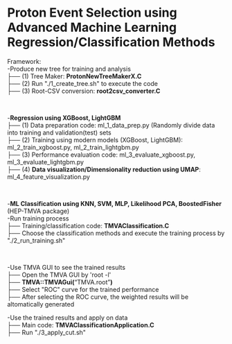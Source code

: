 # Proton Event Selection using Advanced Machine Learning Regression/Classification Methods

Framework:<br/>
-Produce new tree for training and analysis\
├── (1) Tree Maker: **ProtonNewTreeMakerX.C** \
├── (2) Run "./1_create_tree.sh" to execute the code \
├── (3) Root-CSV conversion: **root2csv_converter.C** 

<br/>

-**Regression using XGBoost, LightGBM**\
├── (1) Data preparation code: ml_1_data_prep.py (Randomly divide data into training and validation(test) sets   
├── (2) Training using modern models (XGBoost, LightGBM): ml_2_train_xgboost.py, ml_2_train_lightgbm.py \
├── (3) Performance evaluation code: ml_3_evaluate_xgboost.py, ml_3_evaluate_lightgbm.py           
├── (4) **Data visualization/Dimensionality reduction using UMAP**: ml_4_feature_visualization.py

<br/>

-**ML Classification using KNN, SVM, MLP, Likelihood PCA, BoostedFisher** (HEP-TMVA package)  
-Run training process \
├── Training/classification code: **TMVAClassification.C** \
├── Choose the classification methods and execute the training process by "./2_run_training.sh" 

<br/>

-Use TMVA GUI to see the trained results\
├── Open the TMVA GUI by 'root -l'\
├── **TMVA::TMVAGui(**“TMVA.root”**)**\
├── Select "ROC" curve for the trained performance\
├── After selecting the ROC curve, the weighted results will be altomatically generated

-Use the trained results and apply on data\
├── Main code: **TMVAClassificationApplication.C**\
├── Run "./3_apply_cut.sh"
